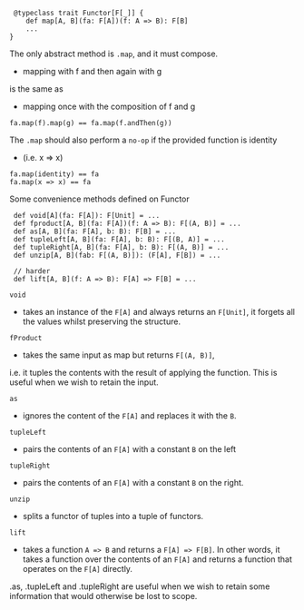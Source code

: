 ```
 @typeclass trait Functor[F[_]] {
    def map[A, B](fa: F[A])(f: A => B): F[B]
    ...
}
```

The only abstract method is `.map`, and it must compose.
- mapping with f and then again with g

is the same as 

- mapping once with the composition of f and g

```
fa.map(f).map(g) == fa.map(f.andThen(g))
```
 
The `.map` should also perform a `no-op` if the provided function is identity
- (i.e. x => x)

```
fa.map(identity) == fa
fa.map(x => x) == fa
```

Some convenience methods defined on Functor
```
 def void[A](fa: F[A]): F[Unit] = ...
 def fproduct[A, B](fa: F[A])(f: A => B): F[(A, B)] = ...
 def as[A, B](fa: F[A], b: B): F[B] = ...
 def tupleLeft[A, B](fa: F[A], b: B): F[(B, A)] = ...
 def tupleRight[A, B](fa: F[A], b: B): F[(A, B)] = ...
 def unzip[A, B](fab: F[(A, B)]): (F[A], F[B]) = ...
 
 // harder
 def lift[A, B](f: A => B): F[A] => F[B] = ...

```

`void`

- takes an instance of the `F[A]` and always returns an `F[Unit]`,
it forgets all the values whilst preserving the structure.

`fProduct`

- takes the same input as map but returns `F[(A, B)]`,

i.e. it tuples the contents with the result of applying the function.
This is useful when we wish to retain the input.

`as`

- ignores the content of the `F[A]` and replaces it with the `B`.

`tupleLeft`

- pairs the contents of an `F[A]` with a constant `B` on the left

`tupleRight`

- pairs the contents of an `F[A]` with a constant `B` on the right.

`unzip`

- splits a functor of tuples into a tuple of functors.

`lift`

- takes a function `A => B` and returns a `F[A] => F[B]`.
In other words, it takes a function over the contents of an
`F[A]` and returns a function that operates on the `F[A]` directly.

.as, .tupleLeft and .tupleRight are useful when we wish to retain some information that would
otherwise be lost to scope.
